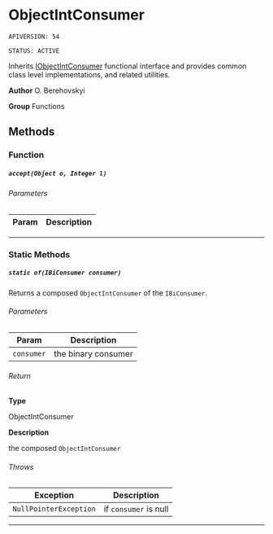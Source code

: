 # ObjectIntConsumer

`APIVERSION: 54`

`STATUS: ACTIVE`

Inherits [IObjectIntConsumer](/docs/Functional-Interfaces/IObjectIntConsumer.md) functional interface and provides common class level implementations, and related utilities.


**Author** O. Berehovskyi


**Group** Functions

## Methods
### Function
##### `accept(Object o, Integer l)`
###### Parameters
|Param|Description|
|---|---|

---
### Static Methods
##### `static of(IBiConsumer consumer)`

Returns a composed `ObjectIntConsumer` of the `IBiConsumer`.

###### Parameters
|Param|Description|
|---|---|
|`consumer`|the binary consumer|

###### Return

**Type**

ObjectIntConsumer

**Description**

the composed `ObjectIntConsumer`

###### Throws
|Exception|Description|
|---|---|
|`NullPointerException`|if `consumer` is null|

---
